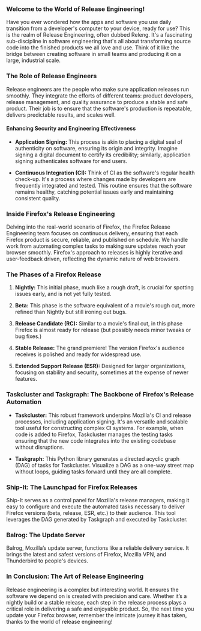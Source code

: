 ### **Welcome to the World of Release Engineering!**

Have you ever wondered how the apps and software you use daily transition from a developer's computer to your device, ready for use? This is the realm of Release Engineering, often dubbed Releng. It's a fascinating sub-discipline in software engineering that's all about transforming source code into the finished products we all love and use. Think of it like the bridge between creating software in small teams and producing it on a large, industrial scale.

### **The Role of Release Engineers**

Release engineers are the people who make sure application releases run smoothly. They integrate the efforts of different teams: product developers, release management, and quality assurance to produce a stable and safe product. Their job is to ensure that the software's production is repeatable, delivers predictable results, and scales well.

#### **Enhancing Security and Engineering Effectiveness**

- **Application Signing:** This process is akin to placing a digital seal of authenticity on software, ensuring its origin and integrity. Imagine signing a digital document to certify its credibility; similarly, application signing authenticates software for end users.
  
- **Continuous Integration (CI):** Think of CI as the software's regular health check-up. It's a process where changes made by developers are frequently integrated and tested. This routine ensures that the software remains healthy, catching potential issues early and maintaining consistent quality.

### **Inside Firefox's Release Engineering**

Delving into the real-world scenario of Firefox, the Firefox Release Engineering team focuses on continuous delivery, ensuring that each Firefox product is secure, reliable, and published on schedule. We handle work from automating complex tasks to making sure updates reach your browser smoothly. Firefox's approach to releases is highly iterative and user-feedback driven, reflecting the dynamic nature of web browsers.

### **The Phases of a Firefox Release**

1. **Nightly:** This initial phase, much like a rough draft, is crucial for spotting issues early, and is not yet fully tested.

2. **Beta:** This phase is the software equivalent of a movie's rough cut, more refined than Nightly but still ironing out bugs.

3. **Release Candidate (RC):** Similar to a movie's final cut, in this phase Firefox is almost ready for release (but possibly needs minor tweaks or bug fixes.)

4. **Stable Release:** The grand premiere! The version Firefox's audience receives is polished and ready for widespread use.

5. **Extended Support Release (ESR):** Designed for larger organizations, focusing on stability and security, sometimes at the expense of newer features.

### **Taskcluster and Taskgraph: The Backbone of Firefox's Release Automation**

- **Taskcluster:** This robust framework underpins Mozilla's CI and release processes, including application signing. It's an versatile and scalable tool useful for constructing complex CI systems. For example, when code is added to Firefox, Taskcluster manages the testing tasks ensuring that the new code integrates into the existing codebase without disruptions.

- **Taskgraph:** This Python library generates a directed acyclic graph (DAG) of tasks for Taskcluster. Visualize a DAG as a one-way street map without loops, guiding tasks forward until they are all complete.

### **Ship-It: The Launchpad for Firefox Releases**

Ship-It serves as a control panel for Mozilla's release managers, making it easy to configure and execute the automated tasks necessary to deliver Firefox versions (beta, release, ESR, etc.) to their audience. This tool leverages the DAG generated by Taskgraph and executed by Taskcluster.

### **Balrog: The Update Server**

Balrog, Mozilla’s update server, functions like a reliable delivery service. It brings the latest and safest versions of Firefox, Mozilla VPN, and Thunderbird to people's devices.

### **In Conclusion: The Art of Release Engineering**

Release engineering is a complex but interesting world. It ensures the software we depend on is created with precision and care. Whether it’s a nightly build or a stable release, each step in the release process plays a critical role in delivering a safe and enjoyable product. So, the next time you update your Firefox browser, remember the intricate journey it has taken, thanks to the world of release engineering!
